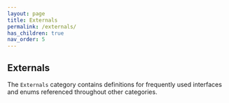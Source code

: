 ```yaml
---
layout: page
title: Externals
permalink: /externals/
has_children: true
nav_order: 5
---
```


## Externals

The `Externals` category contains definitions for frequently used interfaces and enums referenced throughout other categories.